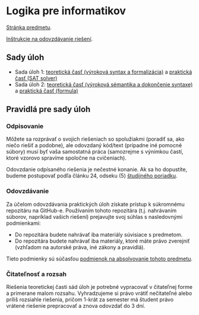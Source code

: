 Logika pre informatikov
========================

[Stránka predmetu](https://dai.fmph.uniba.sk/w/Course:Mathematics_4/sk).

[Inštrukcie na odovzdávanie riešení](docs/odovzdavanie.md).

Sady úloh
---------

* Sada úloh 1: [teoretická časť (výroková syntax a formalizácia)](ulohy/su01.pdf)
  a [praktická časť (SAT solver)](cvicenia/cv01)
* Sada úloh 2: [teoretická časť (výroková sémantika a dokončenie syntaxe)](ulohy/su02.pdf)
  a [praktická časť (formula)](cvicenia/cv02) 

Pravidlá pre sady úloh
----------------------

### Odpisovanie

Môžete sa rozprávať o svojich riešeniach so spolužiakmi (poradiť sa, ako niečo
riešiť a podobne), ale odovzdaný kód/text (prípadne iné pomocné súbory) musí byť
vaša samostatná práca (samozrejme s výnimkou častí, ktoré vzorovo spravíme
spoločne na cvičeniach).

Odovzdanie odpísaného riešenia je nečestné konanie.
Ak sa ho dopustíte, budeme postupovať podľa článku 24, odseku (5)
[študijného poriadku](https://zona.fmph.uniba.sk/fileadmin/fmfi/fakulta/legislativa/Studijny_poriadok_FMFI_UK_uplne_znenie_dec2017.pdf).

### Odovzdávanie

Za účelom odovzdávania praktických úloh získate prístup k súkromnému repozitáru na GitHub-e.
Používaním tohoto repozitára (t.j. nahrávaním súborov, napríklad vašich riešení) prejavujte
svoj súhlas s nasledovnými podmienkami:
- Do repozitára budete nahrávať iba materiály súvisiace s predmetom.
- Do repozitára budete nahrávať iba materiály, ktoré máte právo zverejniť
  (vzhľadom na autorské práva, iné zákony a pravidlá).

Tieto podmienky sú súčasťou [podmienok na absolvovanie tohoto predmetu](https://dai.fmph.uniba.sk/w/Course:Mathematics_4/sk#Podmienky_absolvovania).

### Čitateľnosť a rozsah

Riešenia teoretickej časti sád úloh je potrebné vypracovať v čitateľnej forme
a primerane malom rozsahu. Vyhradzujeme si právo vrátiť nečitateľné alebo
príliš rozsiahle riešenia, pričom 1-krát za semester má študent právo vrátené
riešenie prepracovať a znova odovzdať do 3 dní.
